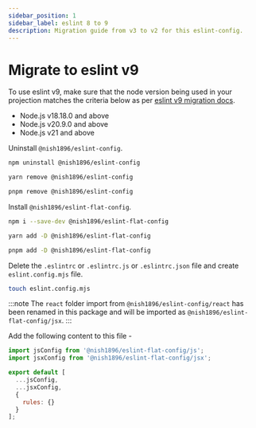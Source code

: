 ```yaml
---
sidebar_position: 1
sidebar_label: eslint 8 to 9
description: Migration guide from v3 to v2 for this eslint-config.
---
```


# Migrate to eslint v9

To use eslint v9, make sure that the node version being used in your projection matches the criteria below as per [eslint v9 migration docs](https://eslint.org/docs/latest/use/migrate-to-9.0.0#drop-old-node).

- Node.js v18.18.0 and above
- Node.js v20.9.0 and above
- Node.js v21 and above

Uninstall `@nish1896/eslint-config`.

```sh
npm uninstall @nish1896/eslint-config
```
```sh
yarn remove @nish1896/eslint-config
```
```sh
pnpm remove @nish1896/eslint-config
```

Install `@nish1896/eslint-flat-config`.

```sh
npm i --save-dev @nish1896/eslint-flat-config
```
```sh
yarn add -D @nish1896/eslint-flat-config
```
```sh
pnpm add -D @nish1896/eslint-flat-config
```

Delete the `.eslintrc` or `.eslintrc.js` or `.eslintrc.json` file and create `eslint.config.mjs` file.

```sh
touch eslint.config.mjs
```

:::note
The `react` folder import from `@nish1896/eslint-config/react` has been renamed in this package and will be imported as `@nish1896/eslint-flat-config/jsx`.
:::

Add the following content to this file -

```js
import jsConfig from '@nish1896/eslint-flat-config/js';
import jsxConfig from '@nish1896/eslint-flat-config/jsx';

export default [
  ...jsConfig,
  ...jsxConfig, 
  {
    rules: {}
  }
];
```

